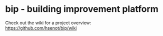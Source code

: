 bip - building improvement platform
===================================

Check out the wiki for a project overview:
https://github.com/hsenot/bip/wiki
